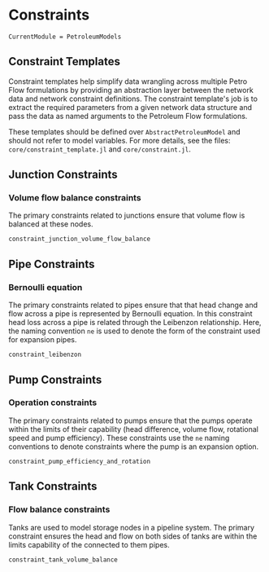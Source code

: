 # Constraints

```@meta
CurrentModule = PetroleumModels
```

## Constraint Templates
Constraint templates help simplify data wrangling across multiple Petro Flow formulations by providing an abstraction layer between the network data and network constraint definitions. The constraint template's job is to extract the required parameters from a given network data structure and pass the data as named arguments to the Petroleum Flow formulations.

These templates should be defined over `AbstractPetroleumModel` and should not refer to model variables. For more details, see the files: `core/constraint_template.jl` and `core/constraint.jl`.

## Junction Constraints

### Volume flow balance constraints

The primary constraints related to junctions ensure that volume flow is balanced at these nodes.

```@docs
constraint_junction_volume_flow_balance
```

## Pipe Constraints

### Bernoulli equation

The primary constraints related to pipes ensure that that head change and flow across a pipe is represented by Bernoulli equation. In this constraint head loss across a pipe is related through the Leibenzon relationship. Here, the naming convention `ne` is used to denote the form of the constraint used for expansion pipes.

```@docs
constraint_leibenzon
```

## Pump Constraints

### Operation constraints

The primary constraints related to pumps ensure that the pumps operate within the limits of their capability (head difference, volume flow, rotational speed and pump efficiency). These constraints use the `ne` naming conventions to denote constraints where the pump is an expansion option.

```@docs
constraint_pump_efficiency_and_rotation
```

## Tank Constraints

### Flow balance constraints

Tanks are used to model storage nodes in a pipeline system. The primary constraint ensures the head and flow on both sides of tanks are within the limits capability of the connected to them pipes.

```@docs
constraint_tank_volume_balance
```
